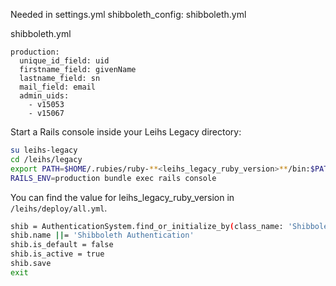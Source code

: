 Needed in settings.yml
shibboleth_config: shibboleth.yml

shibboleth.yml
```
production:
  unique_id_field: uid
  firstname_field: givenName
  lastname_field: sn
  mail_field: email
  admin_uids:
    - v15053
    - v15067
```

Start a Rails console inside your Leihs Legacy directory:
```bash
su leihs-legacy
cd /leihs/legacy
export PATH=$HOME/.rubies/ruby-**<leihs_legacy_ruby_version>**/bin:$PATH
RAILS_ENV=production bundle exec rails console
```
You can find the value for leihs_legacy_ruby_version in ```/leihs/deploy/all.yml```.

```bash
shib = AuthenticationSystem.find_or_initialize_by(class_name: 'ShibbolethAuthentication')
shib.name ||= 'Shibboleth Authentication'
shib.is_default = false
shib.is_active = true
shib.save
exit
```
